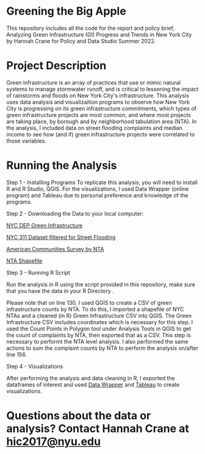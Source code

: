 # Greening the Big Apple
This repository includes all the code for the report and policy brief, Analyzing Green Infrastructure (GI) Progress and Trends in New York City by Hannah Crane for Policy and Data Studio Summer 2022.
# Project Description
Green infrastructure is an array of practices that use or mimic natural systems to manage stormwater runoff, and is critical to lessening the impact of rainstorms and floods on New York City's infrastructure. This analysis uses data analysis and visualizaition programs to observe how New York City is progressing on its green infrastructure commitments, which types of green infrastructure projects are most common, and where most projects are taking place, by borough and by neighborhood tabulation area (NTA). In the analysis, I  included data on street flooding complaints and median income to see how (and if) green infrastructure projects were correlated to those variables.
# Running the Analysis

Step 1 - Installing Programs
To replicate this analysis, you will need to install R and R Studio, QGIS. For the visualizations, I used Data Wrapper (online program) and Tableau due to personal preference and knowledge of the programs. 

Step 2 - Downloading the Data to your local computer:

[NYC DEP Green Infrastructure 
](https://data.cityofnewyork.us/Environment/DEP-Green-Infrastructure/spjh-pz7h)

[NYC 311 Dataset filtered for Street Flooding](https://data.cityofnewyork.us/widgets/wymi-u6i8?mobile_redirect=true) 

[American Communities Survey by NTA 
](https://www1.nyc.gov/site/planning/data-maps/open-data/dwn-acs-nta.page)


[NTA Shapefile](https://data.cityofnewyork.us/City-Government/2010-Neighborhood-Tabulation-Areas-NTAs-/cpf4-rkhq) 

Step 3 - Running R Script

Run the analysis in R using the script provided in this repository, make sure that you have the data in your R Directory .

Please note that on line 130, I used QGIS to  create a CSV of green infrastructure counts by NTA. To do this, I imported a shapefile of NYC NTAs and a cleaned (in R) Green Infrastructure CSV into QGIS. The Green Infrastructure CSV includes coordinates which is necessary for this step. I used the Count Points in Polygon tool under Analysis Tools in QGIS to get the count of complaints by NTA, then exported that as a CSV. 
This step is necessary to performt the NTA level analysis.
I also performed the same actions to sum the complaint counts by NTA to perform the analysis on/after line 156.

Step 4 - Visualizations

After performing the analysis and data cleaning in R, I exported the dataframes of interest and used [Data Wrapper](https://www.datawrapper.de/) and [Tableau](https://www.tableau.com/) to create visualizations.



# Questions about the data or analysis? Contact Hannah Crane at hic2017@nyu.edu
